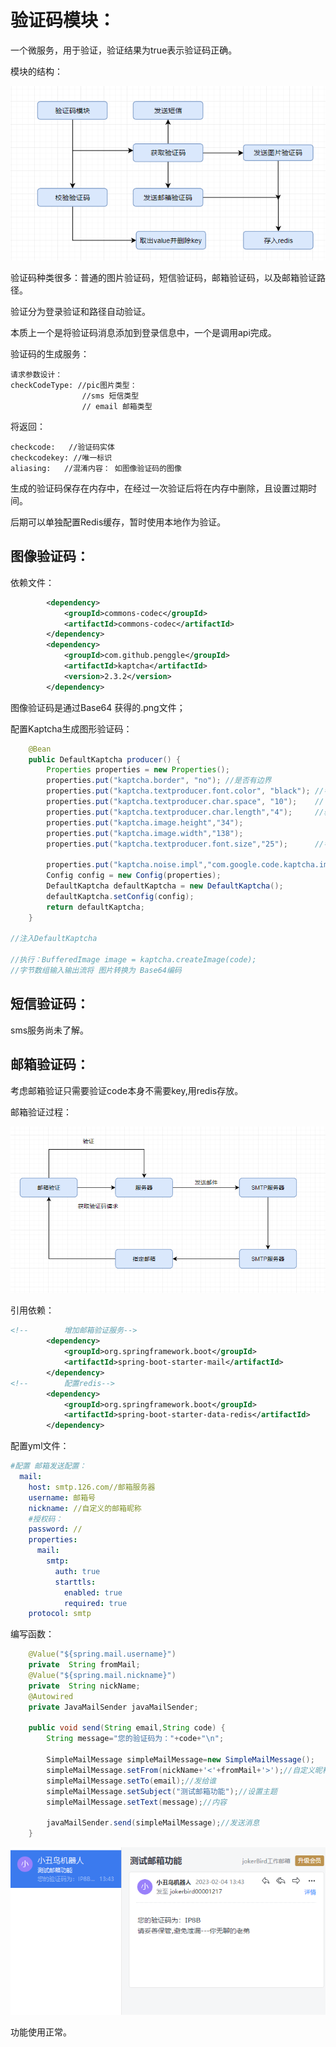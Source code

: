 # 验证码模块：

一个微服务，用于验证，验证结果为true表示验证码正确。

模块的结构：

![](../img/check_1.jpg)





验证码种类很多：普通的图片验证码，短信验证码，邮箱验证码，以及邮箱验证路径。

验证分为登录验证和路径自动验证。

本质上一个是将验证码消息添加到登录信息中，一个是调用api完成。



验证码的生成服务：

```
请求参数设计：
checkCodeType: //pic图片类型：
				//sms 短信类型
				// email 邮箱类型
```

将返回：

```
checkcode:   //验证码实体
checkcodekey: //唯一标识
aliasing:   //混淆内容： 如图像验证码的图像
```



生成的验证码保存在内存中，在经过一次验证后将在内存中删除，且设置过期时间。

后期可以单独配置Redis缓存，暂时使用本地作为验证。



## 图像验证码：

依赖文件：

```xml
        <dependency>
            <groupId>commons-codec</groupId>
            <artifactId>commons-codec</artifactId>
        </dependency>
        <dependency>
            <groupId>com.github.penggle</groupId>
            <artifactId>kaptcha</artifactId>
            <version>2.3.2</version>
        </dependency>
```

图像验证码是通过Base64 获得的.png文件；

配置Kaptcha生成图形验证码：

```java
    @Bean
    public DefaultKaptcha producer() {
        Properties properties = new Properties();
        properties.put("kaptcha.border", "no"); //是否有边界
        properties.put("kaptcha.textproducer.font.color", "black"); //字体颜色
        properties.put("kaptcha.textproducer.char.space", "10");	//
        properties.put("kaptcha.textproducer.char.length","4");		//验证码长度
        properties.put("kaptcha.image.height","34");				
        properties.put("kaptcha.image.width","138");
        properties.put("kaptcha.textproducer.font.size","25");		//字体大小

        properties.put("kaptcha.noise.impl","com.google.code.kaptcha.impl.NoNoise");
        Config config = new Config(properties);
        DefaultKaptcha defaultKaptcha = new DefaultKaptcha();
        defaultKaptcha.setConfig(config);
        return defaultKaptcha;
    }

//注入DefaultKaptcha 
 
//执行：BufferedImage image = kaptcha.createImage(code); 
//字节数组输入输出流将 图片转换为 Base64编码
```



## 短信验证码：

sms服务尚未了解。





## 邮箱验证码：

考虑邮箱验证只需要验证code本身不需要key,用redis存放。

邮箱验证过程：

![](../img/checkcode_pic.jpg)

引用依赖：

```xml
<!--        增加邮箱验证服务-->
        <dependency>
            <groupId>org.springframework.boot</groupId>
            <artifactId>spring-boot-starter-mail</artifactId>
        </dependency>
<!--        配置redis-->
        <dependency>
            <groupId>org.springframework.boot</groupId>
            <artifactId>spring-boot-starter-data-redis</artifactId>
        </dependency>
```

配置yml文件：

```yml
#配置 邮箱发送配置：
  mail:
    host: smtp.126.com//邮箱服务器
    username: 邮箱号
    nickname: //自定义的邮箱昵称
    #授权码：
    password: //
    properties:
      mail:
        smtp:
          auth: true
          starttls:
            enabled: true
            required: true
    protocol: smtp
```

编写函数：

```java
    @Value("${spring.mail.username}")
    private  String fromMail;
    @Value("${spring.mail.nickname}")
    private  String nickName;
    @Autowired
    private JavaMailSender javaMailSender;
 
	public void send(String email,String code) {
        String message="您的验证码为："+code+"\n";

        SimpleMailMessage simpleMailMessage=new SimpleMailMessage();
        simpleMailMessage.setFrom(nickName+'<'+fromMail+'>');//自定义昵称
        simpleMailMessage.setTo(email);//发给谁
        simpleMailMessage.setSubject("测试邮箱功能");//设置主题
        simpleMailMessage.setText(message);//内容

        javaMailSender.send(simpleMailMessage);//发送消息
    }
```

![](../img/check_emil.jpg)

功能使用正常。